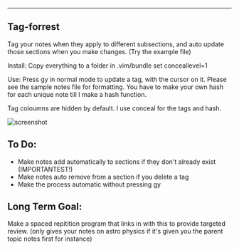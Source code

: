 ***
## Tag-forrest
Tag your notes when they apply to different subsections, and auto update those sections when you make changes. (Try the example file)

Install: Copy everything to a folder in .vim/bundle
set conceallevel=1

Use: Press gy in normal mode to update a tag, with the cursor on it. Please see the sample notes file for formatting. You have to make your own hash for each unique note till I make a hash function. 

Tag coloumns are hidden by default. 
I use conceal for the tags and hash. 

![screenshot](http://i.imgur.com/6zHuck9.png)

## To Do:
 * Make notes add automatically to sections if they don't already exist (IMPORTANTEST!)
 * Make notes auto remove from a section if you delete a tag
 * Make the process automatic without pressing gy

## Long Term Goal:
  Make a spaced repitition program that links in with this to provide targeted review. (only gives your notes on astro physics if it's given you the parent topic notes first for instance)

